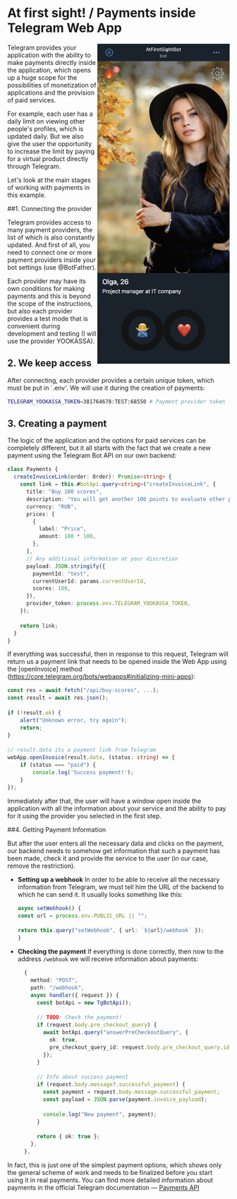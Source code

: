 # At first sight! / Payments inside Telegram Web App

<img align="right" width="300" height="725" src="../images/payments/example.gif">

Telegram provides your application with the ability to make payments directly inside the application, which opens up a huge scope for the possibilities of monetization of applications and the provision of paid services.

For example, each user has a daily limit on viewing other people's profiles, which is updated daily. But we also give the user the opportunity to increase the limit by paying for a virtual product directly through Telegram.

Let's look at the main stages of working with payments in this example.

##1. Connecting the provider

Telegram provides access to many payment providers, the list of which is also constantly updated. And first of all, you need to connect one or more payment providers inside your bot settings (use @BotFather).

Each provider may have its own conditions for making payments and this is beyond the scope of the instructions, but also each provider provides a test mode that is convenient during development and testing (I will use the provider YOOKASSA).

## 2. We keep access

After connecting, each provider provides a certain unique token, which must be put in `.env'. We will use it during the creation of payments:

```bash
TELEGRAM_YOOKASSA_TOKEN=381764678:TEST:68550 # Payment provider token from @BotFather
```

## 3. Creating a payment

The logic of the application and the options for paid services can be completely different, but it all starts with the fact that we create a new payment using the Telegram Bot API on our own backend:

```ts
class Payments {
  createInvoiceLink(order: Order): Promise<string> {
    const link = this.#botApi.query<string>("createInvoiceLink", {
      title: "Buy 100 scores",
      description: "You will get another 100 points to evaluate other people",
      currency: "RUB",
      prices: [
        {
          label: "Price",
          amount: 100 * 100,
        },
      ],
      // Any additional information at your discretion
      payload: JSON.stringify({
        paymentId: "test",
        currentUserId: params.currentUserId,
        scores: 100,
      }),
      provider_token: process.env.TELEGRAM_YOOKASSA_TOKEN,
    });

    return link;
  }
}
```

If everything was successful, then in response to this request, Telegram will return us a payment link that needs to be opened inside the Web App using
the [openInvoice] method (https://core.telegram.org/bots/webapps#initializing-mini-apps):

```ts
const res = await fetch("/api/buy-scores", ...);
const result = await res.json();

if (!result.ok) {
    alert("Unknown error, try again");
    return;
}

// result.data its a payment link from Telegram
webApp.openInvoice(result.data, (status: string) => {
    if (status === "paid") {
        console.log('Success payment!');
    }
});
```

Immediately after that, the user will have a window open inside the application with all the information about your service and the ability to pay for it using the provider you selected in the first step.

##4. Getting Payment Information

But after the user enters all the necessary data and clicks on the payment, our backend needs to somehow get information that such a payment has been made, check it and provide the service to the user (in our case, remove the restriction).

- **Setting up a webhook**
  In order to be able to receive all the necessary information from Telegram, we must tell him the URL of the backend to which he can send it. It usually looks something like this:

  ```ts
  async setWebhook() {
  const url = process.env.PUBLIC_URL || "";

  return this.query("setWebhook", { url: `${url}/webhook` });
  }
  ```

- **Checking the payment**
  If everything is done correctly, then now to the address `/webhook` we will receive information about payments:

  ```ts
    {
      method: "POST",
      path: "/webhook",
      async handler({ request }) {
        const botApi = new TgBotApi();

        // TODO: Check the payment!
        if (request.body.pre_checkout_query) {
          await botApi.query("answerPreCheckoutQuery", {
            ok: true,
            pre_checkout_query_id: request.body.pre_checkout_query.id,
          });
        }

        // Info about success payment
        if (request.body.message?.successful_payment) {
          const payment = request.body.message.successful_payment;
          const payload = JSON.parse(payment.invoice_payload);

          console.log("New payment", payment);
        }

        return { ok: true };
      },
    },
  ```

In fact, this is just one of the simplest payment options, which shows only the general scheme of work and needs to be finalized before you start using it in real payments. You can find more detailed information about payments in the official Telegram documentation — [Payments API](https://core.telegram.org/bots/payments)
